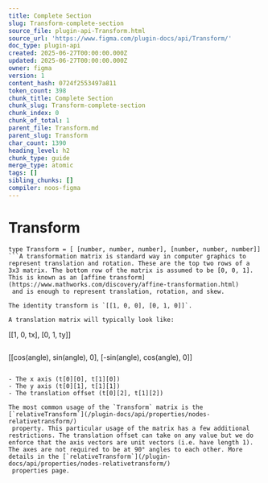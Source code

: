 ```yaml
---
title: Complete Section
slug: Transform-complete-section
source_file: plugin-api-Transform.html
source_url: 'https://www.figma.com/plugin-docs/api/Transform/'
doc_type: plugin-api
created: 2025-06-27T00:00:00.000Z
updated: 2025-06-27T00:00:00.000Z
owner: figma
version: 1
content_hash: 0724f2553497a811
token_count: 398
chunk_title: Complete Section
chunk_slug: Transform-complete-section
chunk_index: 0
chunk_of_total: 1
parent_file: Transform.md
parent_slug: Transform
char_count: 1390
heading_level: h2
chunk_type: guide
merge_type: atomic
tags: []
sibling_chunks: []
compiler: noos-figma
---
```


# Transform

```
type Transform = [ [number, number, number], [number, number, number]]
```A transformation matrix is standard way in computer graphics to represent translation and rotation. These are the top two rows of a 3x3 matrix. The bottom row of the matrix is assumed to be [0, 0, 1]. This is known as an [affine transform](https://www.mathworks.com/discovery/affine-transformation.html)
 and is enough to represent translation, rotation, and skew.

The identity transform is `[[1, 0, 0], [0, 1, 0]]`.

A translation matrix will typically look like:

```
[[1, 0, tx], [0, 1, ty]]
```and a rotation matrix will typically look like:

```
[[cos(angle), sin(angle), 0], [-sin(angle), cos(angle), 0]]
```Another way to think about this transform is as three vectors:

- The x axis (t[0][0], t[1][0])
- The y axis (t[0][1], t[1][1])
- The translation offset (t[0][2], t[1][2])

The most common usage of the `Transform` matrix is the [`relativeTransform`](/plugin-docs/api/properties/nodes-relativetransform/)
 property. This particular usage of the matrix has a few additional restrictions. The translation offset can take on any value but we do enforce that the axis vectors are unit vectors (i.e. have length 1). The axes are not required to be at 90° angles to each other. More details in the [`relativeTransform`](/plugin-docs/api/properties/nodes-relativetransform/)
 properties page.
